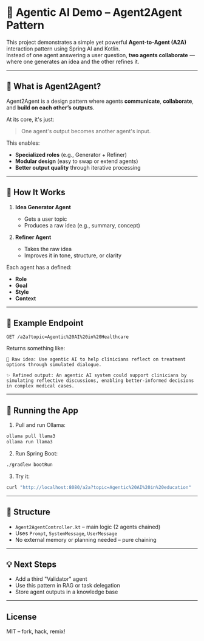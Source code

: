 # 🤝 Agentic AI Demo – Agent2Agent Pattern

This project demonstrates a simple yet powerful **Agent-to-Agent (A2A)** interaction pattern using Spring AI and Kotlin.  
Instead of one agent answering a user question, **two agents collaborate** — where one generates an idea and the other refines it.

---

## 🧠 What is Agent2Agent?

Agent2Agent is a design pattern where agents **communicate**, **collaborate**, and **build on each other’s outputs**.

At its core, it's just:
> One agent's output becomes another agent's input.

This enables:
- **Specialized roles** (e.g., Generator + Refiner)
- **Modular design** (easy to swap or extend agents)
- **Better output quality** through iterative processing

---

## 🔁 How It Works

1. **Idea Generator Agent**
    - Gets a user topic
    - Produces a raw idea (e.g., summary, concept)

2. **Refiner Agent**
    - Takes the raw idea
    - Improves it in tone, structure, or clarity

Each agent has a defined:
- **Role**
- **Goal**
- **Style**
- **Context**


---

## 🧪 Example Endpoint

```
GET /a2a?topic=Agentic%20AI%20in%20Healthcare
```

Returns something like:

```
🧠 Raw idea: Use agentic AI to help clinicians reflect on treatment options through simulated dialogue.

✨ Refined output: An agentic AI system could support clinicians by simulating reflective discussions, enabling better-informed decisions in complex medical cases.
```

---

## 🚀 Running the App

1. Pull and run Ollama:

```bash
ollama pull llama3
ollama run llama3
```

2. Run Spring Boot:

```bash
./gradlew bootRun
```

3. Try it:

```bash
curl "http://localhost:8080/a2a?topic=Agentic%20AI%20in%20education"
```

---

## 📁 Structure

- `Agent2AgentController.kt` – main logic (2 agents chained)
- Uses `Prompt`, `SystemMessage`, `UserMessage`
- No external memory or planning needed – pure chaining

---

## 💡 Next Steps

- Add a third "Validator" agent
- Use this pattern in RAG or task delegation
- Store agent outputs in a knowledge base

---

## License

MIT – fork, hack, remix!
